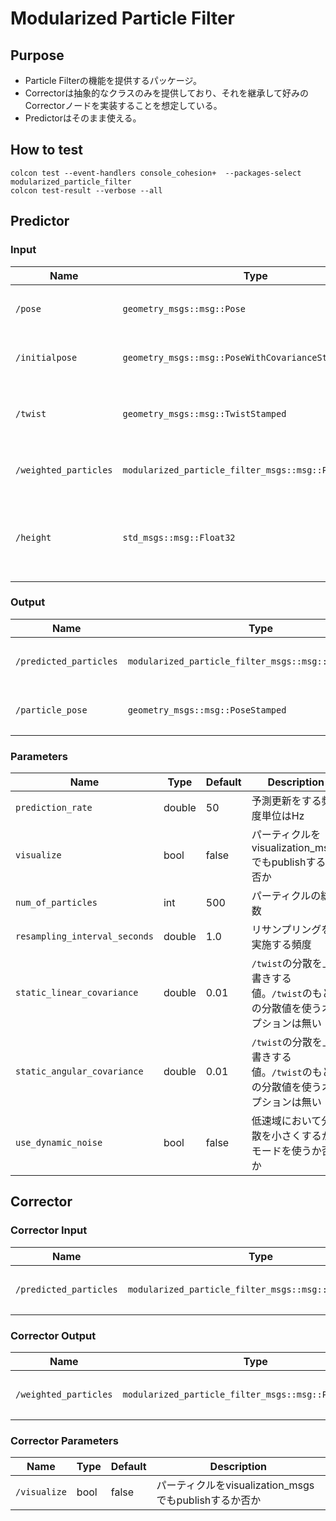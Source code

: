 # Modularized Particle Filter

## Purpose

- Particle Filterの機能を提供するパッケージ。
- Correctorは抽象的なクラスのみを提供しており、それを継承して好みのCorrectorノードを実装することを想定している。
- Predictorはそのまま使える。

## How to test

```shell
colcon test --event-handlers console_cohesion+  --packages-select modularized_particle_filter
colcon test-result --verbose --all
```

## Predictor

### Input

| Name         | Type                      | Description           |
| ------------ | ------------------------- | --------------------- |
| `/pose` | `geometry_msgs::msg::Pose` | パーティクルの初期値位置指定用 |
| `/initialpose` | `geometry_msgs::msg::PoseWithCovarianceStamped` | パーティクルの初期値位置指定用 |
| `/twist` | `geometry_msgs::msg::TwistStamped` | 予測更新の速度と角速度を受け取る |
| `/weighted_particles` | `modularized_particle_filter_msgs::msg::ParticleArray` | 重み付けされたパーティクル |
| `/height` | `std_msgs::msg::Float32` | ground height (optional) パーティクルの高さを指定する |

### Output

| Name              | Type                                 | Description                                              |
| ----------------- | ------------------------------------ | -------------------------------------------------------- |
| `/predicted_particles` | `modularized_particle_filter_msgs::msg::ParticleArray` | 予測更新されたパーティクル |
| `/particle_pose` | `geometry_msgs::msg::PoseStamped` | パーティクルの重みつき平均 |

### Parameters

| Name                     | Type    | Default | Description                                                                         |
| ------------------------ | ------- | ------- | ----------------------------------------------------------------------------------- |
| `prediction_rate`  | double| 50 | 予測更新をする頻度単位はHz |
| `visualize`  | bool | false   | パーティクルをvisualization_msgsでもpublishするか否か |
| `num_of_particles`      | int | 500     | パーティクルの総数 |
| `resampling_interval_seconds` | double  | 1.0     |  リサンプリングを実施する頻度 |
| `static_linear_covariance` | double | 0.01| `/twist`の分散を上書きする値。`/twist`のもとの分散値を使うオプションは無い|
| `static_angular_covariance`| double | 0.01| `/twist`の分散を上書きする値。`/twist`のもとの分散値を使うオプションは無い|
| `use_dynamic_noise`| bool | false | 低速域において分散を小さくするかモードを使うか否か|

## Corrector

### Corrector Input

| Name         | Type                      | Description           |
| ------------ | ------------------------- | --------------------- |
| `/predicted_particles` | `modularized_particle_filter_msgs::msg::ParticleArray` | 予測更新されたパーティクル |

### Corrector Output

| Name              | Type                                 | Description                                              |
| ----------------- | ------------------------------------ | -------------------------------------------------------- |
| `/weighted_particles` | `modularized_particle_filter_msgs::msg::ParticleArray` | 重み付けされたパーティクル |

### Corrector Parameters

| Name                     | Type    | Default | Description                                                                         |
| ------------------------ | ------- | ------- | ----------------------------------------------------------------------------------- |
| `/visualize`  | bool | false   | パーティクルをvisualization_msgsでもpublishするか否か |
